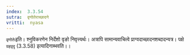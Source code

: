 ```yaml
---
index:  3.3.54
sutra:  वृणोतेराच्छादने
vritti:  nyasa
---
```


`वृणोतेः`इति। श्नुविकरणेन निर्देशो वृङो निवृत्त्यर्थः। अत्रापि सामान्यवाचित्वे प्राग्वदाच्छादनशब्दादन्यत्र। पक्षे `ग्रहवृदृ` (3.3.58) इत्यादिनाब्भवति।।

